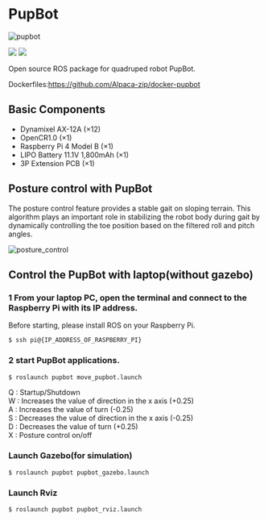 # PupBot

![pupbot](https://user-images.githubusercontent.com/84959376/191180426-5900f05b-1c27-4ff8-8bd7-21559404e883.png)

[![](https://img.shields.io/badge/ROS-Melodic-brightgreen.svg)](https://github.com/Alpaca-zip/pupbot)
[![](https://img.shields.io/badge/ROS-Noetic-brightgreen.svg)](https://github.com/Alpaca-zip/pupbot)

Open source ROS package for quadruped robot PupBot. 

Dockerfiles:https://github.com/Alpaca-zip/docker-pupbot

## Basic Components
- Dynamixel AX-12A (×12)
- OpenCR1.0 (×1)
- Raspberry Pi 4 Model B (×1)
- LIPO Battery 11.1V 1,800mAh (×1)
- 3P Extension PCB (×1)

## Posture control with PupBot
The posture control feature provides a stable gait on sloping terrain. This algorithm plays an important role in stabilizing the robot body during gait by dynamically controlling the toe position based on the filtered roll and pitch angles. 

![posture_control](https://user-images.githubusercontent.com/84959376/191177606-0fdff183-3349-40da-a78a-2da9e3d32d73.gif)

## Control the PupBot with laptop(without gazebo)
### 1 From your laptop PC, open the terminal and connect to the Raspberry Pi with its IP address.
Before starting, please install ROS on your Raspberry Pi.
```
$ ssh pi@{IP_ADDRESS_OF_RASPBERRY_PI}
```
### 2 start PupBot applications.
```
$ roslaunch pupbot move_pupbot.launch
```

Q : Startup/Shutdown  
W : Increases the value of direction in the x axis (+0.25)  
A : Increases the value of turn (-0.25)  
S : Decreases the value of direction in the x axis (-0.25)  
D : Decreases the value of turn (+0.25)  
X : Posture control on/off  

### Launch Gazebo(for simulation)

```
$ roslaunch pupbot pupbot_gazebo.launch
```

### Launch Rviz

```
$ roslaunch pupbot pupbot_rviz.launch
```

